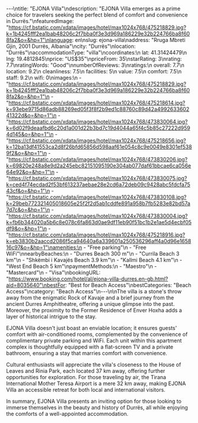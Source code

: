 ---\ntitle: "EJONA Villa"\ndescription: "EJONA Villa emerges as a prime choice for travelers seeking the perfect blend of comfort and convenience in Durrës."\nfeaturedImage: "https://cf.bstatic.com/xdata/images/hotel/max1024x768/475218829.jpg?k=1b4245fff2ea1bab48206c2f7bba0f3e3d969a186229e32b224766ba8f608fa2&o=&hp=1"\nlanguage: en\nslug: ejona-villa\naddress: "Rruga Mbreti Gjin, 2001 Durrës, Albania"\ncity: "Durrës"\nlocation: "Durrës"\naccommodationType: "villa"\ncoordinates:\n  lat: 41.31424479\n  lng: 19.4812845\nprice: "US$35"\npriceFrom: 35\nstarRating: 3\nrating: 7.7\nratingWords: "Good"\nnumberOfReviews: 3\nratings:\n  overall: 7.7\n  location: 9.2\n  cleanliness: 7.5\n  facilities: 5\n  value: 7.5\n  comfort: 7.5\n  staff: 9.2\n  wifi: 0\nimages:\n  - "https://cf.bstatic.com/xdata/images/hotel/max1024x768/475218829.jpg?k=1b4245fff2ea1bab48206c2f7bba0f3e3d969a186229e32b224766ba8f608fa2&o=&hp=1"\n  - "https://cf.bstatic.com/xdata/images/hotel/max1024x768/475218614.jpg?k=93ebe9715d86adb88269ed05f3f8f2b9ed1c88760c89d42a499263360241322d&o=&hp=1"\n  - "https://cf.bstatic.com/xdata/images/hotel/max1024x768/473830064.jpg?k=6d02f9deaafbd6c20d1a001d22b3bd7c19d4044a65f4c5b85c27222d9594d145&o=&hp=1"\n  - "https://cf.bstatic.com/xdata/images/hotel/max1024x768/475218656.jpg?k=12ba13df41553ca2d8f26bfd65856d598aaf61e054c8c9e0049e8301ef5389f2&o=&hp=1"\n  - "https://cf.bstatic.com/xdata/images/hotel/max1024x768/473830206.jpg?k=69820e248a8e9d2a245ebc82151095190e304ab077daf61bbcae6ca056e64e92&o=&hp=1"\n  - "https://cf.bstatic.com/xdata/images/hotel/max1024x768/473830075.jpg?k=ced4f74ecdad2f53bf613237aebae28e2cd6a72deb09c9428abc5fdcfa7543cf&o=&hp=1"\n  - "https://cf.bstatic.com/xdata/images/hotel/max1024x768/473830108.jpg?k=29beb772321405018605e25f2f2d5ab1cddfe891a958b7fb5283e82bd57a7d7c&o=&hp=1"\n  - "https://cf.bstatic.com/xdata/images/hotel/max1024x768/473830004.jpg?k=fb6b344020a5b6c8e078c6fa863d0ae9df11eb90f51bc1b2e1ae5d4ecbf05df9&o=&hp=1"\n  - "https://cf.bstatic.com/xdata/images/hotel/max1024x768/475218916.jpg?k=eb3830b2aaccd2086f5ca94640a6a339601a250536296aff4a0d96e165816c97&o=&hp=1"\namenities:\n  - "Free parking"\n  - "Free WiFi"\nnearbyBeaches:\n  - "Durres Beach 300 m"\n  - "Currila Beach 3 km"\n  - "Shkëmbi i Kavajës Beach 3.9 km"\n  - "Kallmi Beach 4.1 km"\n  - "West End Beach 5 km"\npaymentMethods:\n  - "Maestro"\n  - "Mastercard"\n  - "Visa"\nbookingURL: "https://www.booking.com/hotel/al/ejona-villa-durres.en-gb.html?aid=8035640"\nbestFor: "Best for Beach Access"\nbestCategories: "Beach Access"\ncategory: "Beach Access"\n---\n\nThe villa is a stone's throw away from the enigmatic Rock of Kavaje and a brief journey from the ancient Durres Amphitheatre, offering a unique glimpse into the past. Moreover, the proximity to the Former Residence of Enver Hoxha adds a layer of historical intrigue to the stay.

EJONA Villa doesn't just boast an enviable location; it ensures guests' comfort with air-conditioned rooms, complemented by the convenience of complimentary private parking and WiFi. Each unit within this apartment complex is thoughtfully equipped with a flat-screen TV and a private bathroom, ensuring a stay that marries comfort with convenience.

Cultural enthusiasts will appreciate the villa's closeness to the House of Leaves and Rinia Park, each located 37 km away, offering further opportunities for exploration. For those traveling by air, the Tirana International Mother Teresa Airport is a mere 32 km away, making EJONA Villa an accessible retreat for both local and international visitors.

In summary, EJONA Villa presents an inviting option for those looking to immerse themselves in the beauty and history of Durrës, all while enjoying the comforts of a well-appointed accommodation.